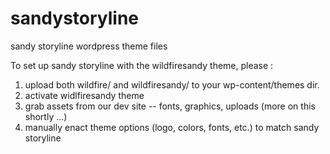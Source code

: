 sandystoryline
==============

sandy storyline wordpress theme files

To set up sandy storyline with the wildfiresandy theme, please : 

1) upload both wildfire/ and wildfiresandy/ to your wp-content/themes dir.
2) activate widlfiresandy theme
3) grab assets from our dev site -- fonts, graphics, uploads (more on this shortly ...)
3) manually enact theme options (logo, colors, fonts, etc.) to match sandy storyline 
